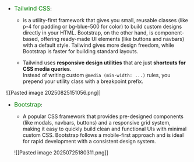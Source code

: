 - <span style="font-size:16px; color:green;">Tailwind CSS</span>:
	- is a utility-first framework that gives you small, reusable classes (like p-4 for padding or bg-blue-500 for color) to build custom designs directly in your HTML. Bootstrap, on the other hand, is component-based, offering ready-made UI elements (like buttons and navbars) with a default style. Tailwind gives more design freedom, while Bootstrap is faster for building standard layouts.
	
	- Tailwind uses **responsive design utilities** that are just **shortcuts for CSS media queries**.  
		Instead of writing custom `@media (min-width: ...)` rules, you prepend your utility class with a breakpoint prefix.
		
![[Pasted image 20250825151056.png]]



- <span style="font-size:16px; color:green;">Bootstrap</span>:
	- A popular CSS framework that provides pre-designed components (like modals, navbars, buttons) and a responsive grid system, making it easy to quickly build clean and functional UIs with minimal custom CSS. Bootstrap follows a mobile-first approach and is ideal for rapid development with a consistent design system.

	![[Pasted image 20250725180311.png]]
